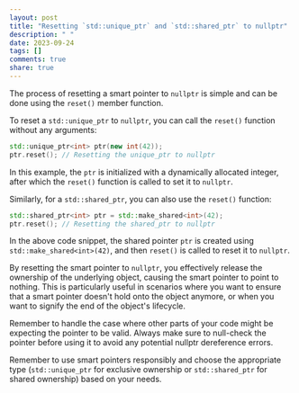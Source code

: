 ```yaml
---
layout: post
title: "Resetting `std::unique_ptr` and `std::shared_ptr` to nullptr"
description: " "
date: 2023-09-24
tags: []
comments: true
share: true
---
```


The process of resetting a smart pointer to `nullptr` is simple and can be done using the `reset()` member function.

To reset a `std::unique_ptr` to `nullptr`, you can call the `reset()` function without any arguments:

```cpp
std::unique_ptr<int> ptr(new int(42));
ptr.reset(); // Resetting the unique_ptr to nullptr
```

In this example, the `ptr` is initialized with a dynamically allocated integer, after which the `reset()` function is called to set it to `nullptr`.

Similarly, for a `std::shared_ptr`, you can also use the `reset()` function:

```cpp
std::shared_ptr<int> ptr = std::make_shared<int>(42);
ptr.reset(); // Resetting the shared_ptr to nullptr
```

In the above code snippet, the shared pointer `ptr` is created using `std::make_shared<int>(42)`, and then `reset()` is called to reset it to `nullptr`.

By resetting the smart pointer to `nullptr`, you effectively release the ownership of the underlying object, causing the smart pointer to point to nothing. This is particularly useful in scenarios where you want to ensure that a smart pointer doesn't hold onto the object anymore, or when you want to signify the end of the object's lifecycle.

Remember to handle the case where other parts of your code might be expecting the pointer to be valid. Always make sure to null-check the pointer before using it to avoid any potential nullptr dereference errors.

Remember to use smart pointers responsibly and choose the appropriate type (`std::unique_ptr` for exclusive ownership or `std::shared_ptr` for shared ownership) based on your needs.